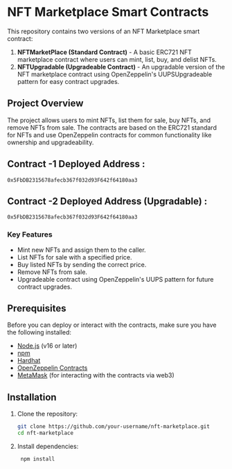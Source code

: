 # NFT Marketplace Smart Contracts

This repository contains two versions of an NFT Marketplace smart contract:
1. **NFTMarketPlace (Standard Contract)** - A basic ERC721 NFT marketplace contract where users can mint, list, buy, and delist NFTs.
2. **NFTUpgradable (Upgradeable Contract)** - An upgradable version of the NFT marketplace contract using OpenZeppelin's UUPSUpgradeable pattern for easy contract upgrades.

## Project Overview

The project allows users to mint NFTs, list them for sale, buy NFTs, and remove NFTs from sale. The contracts are based on the ERC721 standard for NFTs and use OpenZeppelin contracts for common functionality like ownership and upgradeability.

## Contract -1 Deployed Address :
```
0x5FbDB2315678afecb367f032d93F642f64180aa3
```

## Contract -2 Deployed Address (Upgradable) :
```
0x5FbDB2315678afecb367f032d93F642f64180aa3
```

### Key Features
- Mint new NFTs and assign them to the caller.
- List NFTs for sale with a specified price.
- Buy listed NFTs by sending the correct price.
- Remove NFTs from sale.
- Upgradeable contract using OpenZeppelin's UUPS pattern for future contract upgrades.

## Prerequisites

Before you can deploy or interact with the contracts, make sure you have the following installed:

- [Node.js](https://nodejs.org/) (v16 or later)
- [npm](https://www.npmjs.com/)
- [Hardhat](https://hardhat.org/)
- [OpenZeppelin Contracts](https://openzeppelin.com/contracts/)
- [MetaMask](https://metamask.io/) (for interacting with the contracts via web3)

## Installation

1. Clone the repository:
   ```bash
   git clone https://github.com/your-username/nft-marketplace.git
   cd nft-marketplace
2. Install dependencies:
     ```
      npm install
     ```
   
    
 
